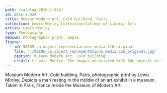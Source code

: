 ```yaml
---
path: /catalog/2016.1.024/
id: 2016.1.024
title: Museum Modern Art, Cold building, Paris
collection: Lewis Morley Collection;College of Liberal Arts
artist: Lewis Morley
type: Photography
medium: Photographic print, sepia 
figure:
  - id: 50105_ca_object_representations_media_116_original
    file: "./50105_ca_object_representations_media_116_original.jpg"
    caption: Museum Modern Art, Cold building
    credit: © Lewis Morley. The images associated with the objects on this website are protected under United States copyright laws. We are pleased to share these materials as an educational resource for the public for non-commercial, educational and personal use only, or for fair use as defined by law.
---
```

Museum Modern Art, Cold building, Paris, photographic print by Lewis Morley. Depicts a man resting in the middle of an art exhibit in a museum. Taken in Paris, France inside the Museum of Modern Art. 
